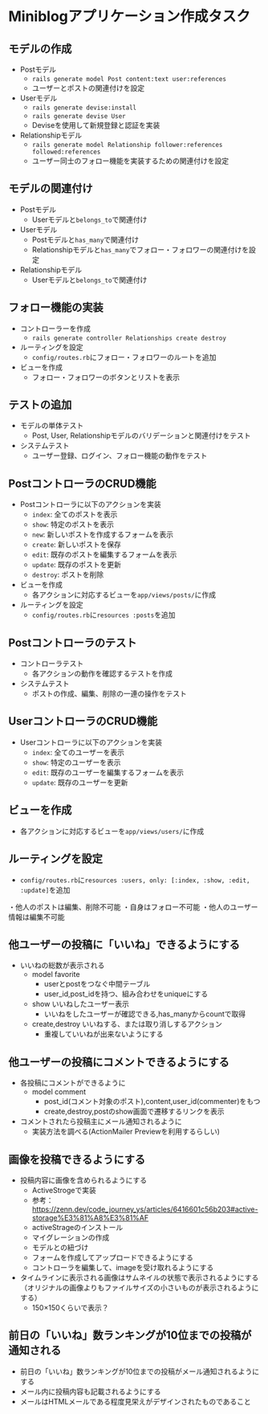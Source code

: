 # Miniblogアプリケーション作成タスク

## モデルの作成
- Postモデル
  - `rails generate model Post content:text user:references`
  - ユーザーとポストの関連付けを設定
- Userモデル
  - `rails generate devise:install`
  - `rails generate devise User`
  - Deviseを使用して新規登録と認証を実装
- Relationshipモデル
  - `rails generate model Relationship follower:references followed:references`
  - ユーザー同士のフォロー機能を実装するための関連付けを設定

## モデルの関連付け
- Postモデル
  - Userモデルと`belongs_to`で関連付け
- Userモデル
  - Postモデルと`has_many`で関連付け
  - Relationshipモデルと`has_many`でフォロー・フォロワーの関連付けを設定
- Relationshipモデル
  - Userモデルと`belongs_to`で関連付け

## フォロー機能の実装
- コントローラーを作成
  - `rails generate controller Relationships create destroy`
- ルーティングを設定
  - `config/routes.rb`にフォロー・フォロワーのルートを追加
- ビューを作成
  - フォロー・フォロワーのボタンとリストを表示

## テストの追加
- モデルの単体テスト
  - Post, User, Relationshipモデルのバリデーションと関連付けをテスト
- システムテスト
  - ユーザー登録、ログイン、フォロー機能の動作をテスト

## PostコントローラのCRUD機能
- Postコントローラに以下のアクションを実装
  - `index`: 全てのポストを表示
  - `show`: 特定のポストを表示
  - `new`: 新しいポストを作成するフォームを表示
  - `create`: 新しいポストを保存
  - `edit`: 既存のポストを編集するフォームを表示
  - `update`: 既存のポストを更新
  - `destroy`: ポストを削除
- ビューを作成
  - 各アクションに対応するビューを`app/views/posts/`に作成
- ルーティングを設定
  - `config/routes.rb`に`resources :posts`を追加

## Postコントローラのテスト
- コントローラテスト
  - 各アクションの動作を確認するテストを作成
- システムテスト
  - ポストの作成、編集、削除の一連の操作をテスト

## UserコントローラのCRUD機能
- Userコントローラに以下のアクションを実装
  - `index`: 全てのユーザーを表示
  - `show`: 特定のユーザーを表示
  - `edit`: 既存のユーザーを編集するフォームを表示
  - `update`: 既存のユーザーを更新

## ビューを作成
- 各アクションに対応するビューを`app/views/users/`に作成

## ルーティングを設定
- `config/routes.rb`に`resources :users, only: [:index, :show, :edit, :update]`を追加

・他人のポストは編集、削除不可能
・自身はフォロー不可能
・他人のユーザー情報は編集不可能

## 他ユーザーの投稿に「いいね」できるようにする
- いいねの総数が表示される
  - model favorite
    - userとpostをつなぐ中間テーブル
    - user_id,post_idを持つ、組み合わせをuniqueにする
  - show いいねしたユーザー表示
    - いいねをしたユーザーが確認できる,has_manyからcountで取得
  - create,destroy いいねする、または取り消しするアクション
    - 重複していいねが出来ないようにする

## 他ユーザーの投稿にコメントできるようにする
- 各投稿にコメントができるように
  - model comment
    - post_id(コメント対象のポスト),content,user_id(commenter)をもつ
    - create,destroy,postのshow画面で遷移するリンクを表示
- コメントされたら投稿主にメール通知されるように
  - 実装方法を調べる(ActionMailer Previewを利用するらしい)

## 画像を投稿できるようにする
- 投稿内容に画像を含められるようにする
  - ActiveStrogeで実装
  - 参考：https://zenn.dev/code_journey_ys/articles/6416601c56b203#active-storage%E3%81%A8%E3%81%AF
  - activeStrageのインストール
  - マイグレーションの作成
  - モデルとの紐づけ
  - フォームを作成してアップロードできるようにする
  - コントローラを編集して、imageを受け取れるようにする
- タイムラインに表示される画像はサムネイルの状態で表示されるようにする（オリジナルの画像よりもファイルサイズの小さいものが表示されるようにする）
  - 150×150くらいで表示？
## 前日の「いいね」数ランキングが10位までの投稿が通知される
- 前日の「いいね」数ランキングが10位までの投稿がメール通知されるようにする
- メール内に投稿内容も記載されるようにする
- メールはHTMLメールである程度見栄えがデザインされたものであること


